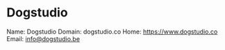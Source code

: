
# Dogstudio

Name: Dogstudio
Domain: dogstudio.co
Home: https://www.dogstudio.co
Email: info@dogstudio.be
